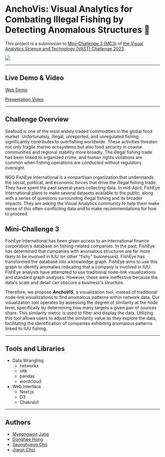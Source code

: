 # AnchoVis: Visual Analytics for Combating Illegal Fishing by Detecting Anomalous Structures :fishing_pole_and_fish:

This project is a submission to [Mini-Challenge 3 (MC3)](https://vast-challenge.github.io/2023/MC3.html) of [the Visual Analytics Science and Technology (VAST) Challenge 2023](https://vast-challenge.github.io/2023/index.html).

<img src="https://github.com/IDCLab-VAST-Challenge-2023/VAST-Challenge-2023-MC3/assets/64757426/e31203f8-e578-47bf-bb4e-b959a2d7e222">

---

## Live Demo & Video
[Web Demo](https://idclab-vast-challenge-2023.github.io/AnchoVis/)


[Presentation Video](https://youtu.be/fJD1DoLXoLI)

---

## Challenge Overview

Seafood is one of the most widely traded commodities in the global food market.
Unfortunately, illegal, unreported, and unregulated fishing significantly contributes to overfishing worldwide. These activities threaten not only fragile marine ecosystems but also food security in coastal communities and regional stability more broadly. The illegal fishing trade has been linked to organized crime, and human rights violations are common when fishing operations are conducted without regulatory oversight.

NGO FishEye International is a nonpartisan organization that understands the social, political, and economic forces that drive the illegal fishing trade. They have spent the past several years collecting data. In mid-April, FishEye International plans to make several datasets available to the public, along with a series of questions surrounding illegal fishing and its broader impacts. They are asking the Visual Analytics community to help them make sense of this often-conflicting data and to make recommendations for how to proceed.

## Mini-Challenge 3

FishEye International has been given access to an international finance corporation's database on fishing-related companies. In the past, FishEye has determined that companies with anomalous structures are far more likely to be involved in IUU (or other "fishy" businesses). FishEye has transformed the database into a knowledge graph. FishEye aims to use this graph to identify anomalies indicating that a company is involved in IUU. FishEye analysts have attempted to use traditional node-link visualizations and standard graph analyses. However, these were ineffective because the data's scale and detail can obscure a business's structure.

Therefore, we propose _<strong>AnchoVIS</strong>_, a visualization tool, instead of traditional node-link visualizations to find anomalous patterns within network data. Our visualization tool operates by assessing the degree of similarity at the node level, specifically by determining how many targets a given pair of sources share. This similarity metric is used to filter and display the data. Utilizing this tool allows users to adjust the similarity value as they explore the data, facilitating the identification of companies exhibiting anomalous patterns linked to IUU fishing.

--- 

## Tools and Libraries

- Data Wrangling
  - networkx
  - nltk
  - pandas
  - wordcloud
- Web Interface
  - Next.js
  - D3
  - ChakraUI

--- 

## Authors

- [Myeongwon Jung](https://github.com/jjmmwon)
- [Donghee Hong](https://github.com/sth49)
- [Seonghyeon Cho](https://github.com/st42597)
- [Jiwon Choi](https://git.jasonchoi.dev)
